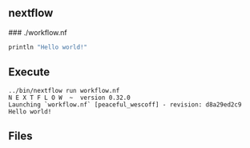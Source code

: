## nextflow

### ./workflow.nf

```groovy
println "Hello world!"
```


## Execute

```
../bin/nextflow run workflow.nf
N E X T F L O W  ~  version 0.32.0
Launching `workflow.nf` [peaceful_wescoff] - revision: d8a29ed2c9
Hello world!
```


## Files

```
```


